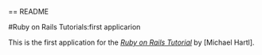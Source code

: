== README

#Ruby on Rails Tutorials:first applicarion

This is the first application for the 
[*Ruby on Rails Tutorial*](http://railstutorial.org)
by [Michael Hartl].